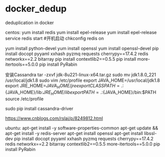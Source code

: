 # docker_dedup
deduplication in docker


centos:
yum install redis
yum install epel-release
yum install epel-release
service redis start
#开机启动
chkconfig redis on

yum install python-devel
yum install openssl
yum install openssl-devel
pip install docopt pyyaml xxhash pyzmq requests cherrypy==17.4.2 redis networkx==2.2 bitarray
pip install contextlib2==0.5.5
pip install more-itertools==5.0.0
pip install PyRabin


安装Cassandra
tar -zxvf jdk-8u221-linux-x64.tar.gz
sudo mv jdk1.8.0_221  /usr/local/jdk1.8
sudo vim /etc/profile
	export JAVA_HOME=/usr/local/jdk1.8
	export JRE_HOME=${JAVA_HOME}/jre
	export CLASSPATH=.:${JAVA_HOME}/lib:${JRE_HOME}/lib
	export PATH=.:${JAVA_HOME}/bin:$PATH
source /etc/profile

sudo pip install cassandra-driver


https://www.cnblogs.com/rslai/p/8249812.html

ubuntu:
apt-get install -y software-properties-common
apt-get update && apt-get install -y redis-server
apt-get install openssl
apt-get install libssl-dev
pip install docopt pyyaml xxhash pyzmq requests cherrypy==17.4.2 redis networkx==2.2 bitarray contextlib2==0.5.5 more-itertools==5.0.0 
pip install PyRabin